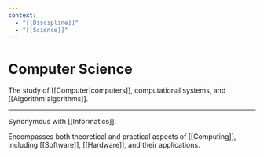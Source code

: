 ```yaml
---
context:
  - "[[Discipline]]"
  - "[[Science]]"
---
```


# Computer Science

The study of [[Computer|computers]], computational systems, and [[Algorithm|algorithms]].

---

Synonymous with [[Informatics]].

Encompasses both theoretical and practical aspects of [[Computing]], including [[Software]], [[Hardware]], and their applications.
